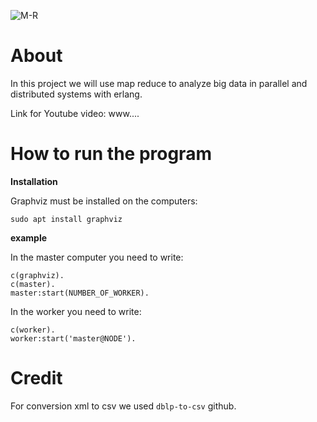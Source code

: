 ![M-R](https://user-images.githubusercontent.com/62119972/128590576-f5e8bb49-d291-4580-bd0d-bec1258d74a0.png)

# About

In this project we will use map reduce to analyze big data in parallel and distributed systems with erlang.

Link for Youtube video: www....


# How to run the program
**Installation**

Graphviz must be installed on the computers:

```sudo apt install graphviz ```

**example**

In the master computer you need to write:

```
c(graphviz).
c(master).
master:start(NUMBER_OF_WORKER).
```

In the worker you need to write:

```
c(worker).
worker:start('master@NODE').
```

# Credit

For conversion xml to csv we used ```dblp-to-csv``` github.
